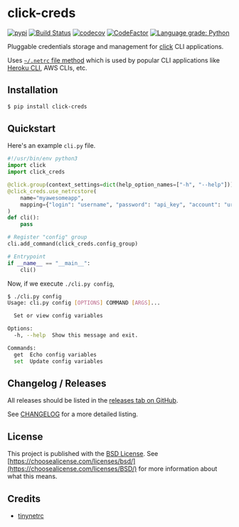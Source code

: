 # click-creds

[![pypi](https://img.shields.io/pypi/v/click-creds)](https://pypi.org/project/click-creds/)
[![Build Status](https://github.com/Eshaan7/click-creds/workflows/Linter%20&%20Tests/badge.svg?branch=main)](https://github.com/Eshaan7/click-creds/actions?query=workflow%3A%22Linter+%26+Tests%22)
[![codecov](https://codecov.io/gh/Eshaan7/click-creds/branch/main/graph/badge.svg?token=AeUhwwnaRW)](https://codecov.io/gh/Eshaan7/click-creds)
[![CodeFactor](https://www.codefactor.io/repository/github/eshaan7/click-creds/badge)](https://www.codefactor.io/repository/github/eshaan7/click-creds)
<a href="https://lgtm.com/projects/g/Eshaan7/click-creds/context:python">
  <img alt="Language grade: Python" src="https://img.shields.io/lgtm/grade/python/g/Eshaan7/click-creds.svg?logo=lgtm&logoWidth=18"/>
</a>


Pluggable credentials storage and management for [click](https://github.com/pallets/click/) CLI applications.

Uses [`~/.netrc` file method](https://www.mkssoftware.com/docs/man4/netrc.4.asp) which is used by popular CLI applications like [Heroku CLI](https://devcenter.heroku.com/articles/authentication#netrc-file-format), AWS CLIs, etc.

## Installation

```bash
$ pip install click-creds
```

## Quickstart

Here's an example `cli.py` file.

```python
#!/usr/bin/env python3
import click
import click_creds

@click.group(context_settings=dict(help_option_names=["-h", "--help"]))
@click_creds.use_netrcstore(
    name="myawesomeapp",
    mapping={"login": "username", "password": "api_key", "account": "url"},
)
def cli():
    pass

# Register "config" group
cli.add_command(click_creds.config_group)

# Entrypoint
if __name__ == "__main__":
    cli()
```

Now, if we execute `./cli.py config`,

```bash
$ ./cli.py config
Usage: cli.py config [OPTIONS] COMMAND [ARGS]...

  Set or view config variables

Options:
  -h, --help  Show this message and exit.

Commands:
  get  Echo config variables
  set  Update config variables
```


## Changelog / Releases

All releases should be listed in the [releases tab on GitHub](https://github.com/Eshaan7/click-creds/releases).

See [CHANGELOG](https://github.com/Eshaan7/click-creds/blob/main/.github/CHANGELOG.md) for a more detailed listing.

## License

This project is published with the [BSD License](LICENSE). See [https://choosealicense.com/licenses/bsd/](https://choosealicense.com/licenses/BSD/) for more information about what this means.

## Credits

- [tinynetrc](https://github.com/sloria/tinynetrc)